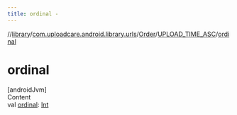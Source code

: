 ```yaml
---
title: ordinal -
---
```

//[library](../../../index.md)/[com.uploadcare.android.library.urls](../../index.md)/[Order](../index.md)/[UPLOAD_TIME_ASC](index.md)/[ordinal](ordinal.md)



# ordinal  
[androidJvm]  
Content  
val [ordinal](ordinal.md): [Int](https://kotlinlang.org/api/latest/jvm/stdlib/kotlin/-int/index.html)  



